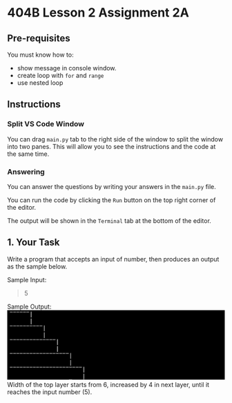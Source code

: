 # 404B Lesson 2 Assignment 2A

## Pre-requisites

You must know how to:

- show message in console window.
- create loop with `for` and `range`
- use nested loop

## Instructions

### Split VS Code Window

You can drag `main.py` tab to the right side of the window to split the window into two panes. This will allow you to see the instructions and the code at the same time.

### Answering

You can answer the questions by writing your answers in the `main.py` file.

You can run the code by clicking the `Run` button on the top right corner of the editor.

The output will be shown in the `Terminal` tab at the bottom of the editor.

## 1. Your Task

Write a program that accepts an input of number, then produces an output as the sample below.

Sample Input:
> 5
  
Sample Output:
![alt text](assets/sample_output.png)
Width of the top layer starts from 6, increased by 4 in next layer, until it reaches the input number (5).
